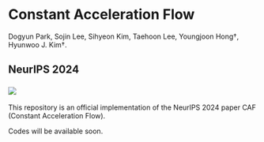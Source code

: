 <p align="center">
  <h1 align="left">Constant Acceleration Flow</h1>
  
  <p align="left">Dogyun Park, Sojin Lee, Sihyeon Kim, Taehoon Lee, Youngjoon Hong†, Hyunwoo J. Kim†.
  </p>
  <h2 align="left">NeurIPS 2024</h2>

  <h3 align="left">
    <a href="https://www.arxiv.org/abs/2411.00322" target='_blank'><img src="https://img.shields.io/badge/arXiv-2407.16125-b31b1b.svg"></a>
  </h3>

</p>

This repository is an official implementation of the NeurIPS 2024 paper CAF (Constant Acceleration Flow).

Codes will be available soon.
